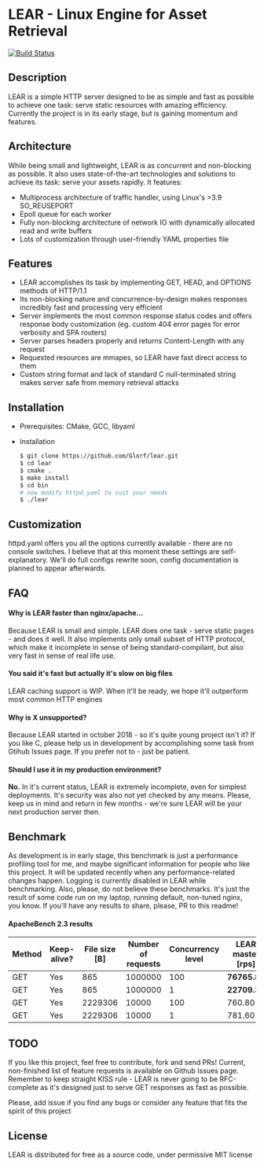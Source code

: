 # LEAR - Linux Engine for Asset Retrieval

[![Build Status](https://travis-ci.org/Glorf/lear.svg?branch=master)](https://travis-ci.org/Glorf/lear)

## Description
LEAR is a simple HTTP server designed to be as simple and fast as possible to achieve one task:
serve static resources with amazing efficiency. Currently the project is in its early stage,
but is gaining momentum and features.
## Architecture
While being small and lightweight, LEAR is as concurrent and non-blocking as possible.
It also uses state-of-the-art technologies and solutions to achieve its task: serve your assets
rapidly. It features:
* Multiprocess architecture of traffic handler, using Linux's >3.9 SO_REUSEPORT
* Epoll queue for each worker
* Fully non-blocking architecture of network IO with dynamically allocated read and write buffers
* Lots of customization through user-friendly YAML properties file
## Features
* LEAR accomplishes its task by implementing GET, HEAD, and OPTIONS methods of HTTP/1.1 
* Its non-blocking nature and concurrence-by-design makes responses incredibly fast and processing very efficient
* Server implements the most common response status codes and offers response body customization (eg. custom 404 error pages for error verbosity and SPA routers)
* Server parses headers properly and returns Content-Length with any request
* Requested resources are mmapes, so LEAR have fast direct access to them
* Custom string format and lack of standard C null-terminated string makes server safe from memory retrieval attacks

## Installation
* Prerequisites: CMake, GCC, libyaml
* Installation


    ```bash
    $ git clone https://github.com/Glorf/lear.git
    $ cd lear
    $ cmake .
    $ make install
    $ cd bin
    # now modify httpd.yaml to suit your needs
    $ ./lear
    
## Customization
httpd.yaml offers you all the options currently available - there are no console switches.
I believe that at this moment these settings are self-explanatory. We'll do full configs 
rewrite soon, config documentation is planned to appear afterwards.

## FAQ
#### Why is LEAR faster than nginx/apache...
Because LEAR is small and simple. LEAR does one task - serve static pages - and does it well.
It also implements only small subset of HTTP protocol, which make it incomplete in sense 
of being standard-compilant, but also very fast in sense of real life use.
#### You said it's fast but actually it's slow on big files
LEAR caching support is WIP. When it'll be ready, we hope it'll outperform most common
HTTP engines
#### Why is X unsupported?
Because LEAR started in october 2018 - so it's quite young project isn't it? If you like C,
please help us in development by accomplishing some task from Gtihub Issues page. If you
prefer not to - just be patient.
#### Should I use it in my production environment?
**No.** In it's current status, LEAR is extremely incomplete, even for simplest deployments.
 It's security was also not yet checked by any means. Please, keep us in mind and return
 in few months - we're sure LEAR will be your next production server then.

## Benchmark
As development is in early stage, this benchmark is just a performance profiling tool 
for me, and maybe significant information for people who like this project. It will 
be updated recently when any performance-related changes happen. Logging is currently 
disabled in LEAR while benchmarking. Also, please, do not believe these benchmarks. 
It's just the result of some code run on my laptop, running default, non-tuned nginx, 
you know. If you'll have any results to share, please, PR to this readme!

#### ApacheBench 2.3 results

| Method | Keep-alive? | File size [B] | Number of requests | Concurrency level | LEAR master [rps] | NGINX 1.5.15 [rps] |
|--------|-------------|---------------|--------------------|-------------------|-------------------|--------------------|
| GET    | Yes         | 865           | 1000000            | 100               | **76765.80**      | 61647.40           |
| GET    | Yes         | 865           | 1000000            | 1                 | **22709.33**      | 18716.30           |
| GET    | Yes         | 2229306       | 10000              | 100               | 760.80            | **1821.60**        |
| GET    | Yes         | 2229306       | 10000              | 1                 | 781.60            | **1508.20**        |

## TODO
If you like this project, feel free to contribute, fork and send PRs! Current, non-finished
list of feature requests is available on Github Issues page. Remember to keep straight KISS rule - LEAR is
never going to be RFC-complete as it's designed just to serve GET responses as fast
as possible.

Please, add issue if you find any bugs or consider any feature that fits the spirit of
this project

## License
LEAR is distributed for free as a source code, under permissive MIT license